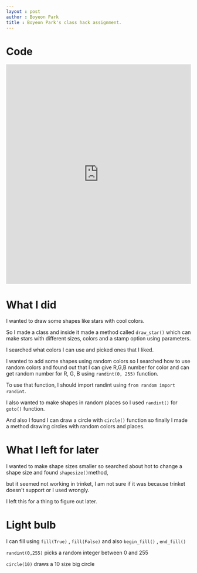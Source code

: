 ```yaml
---
layout : post
author : Boyeon Park
title : Boyeon Park's class hack assignment.
---
```



# Code

<iframe src="https://trinket.io/embed/python/2c33cbd350" width="100%" height="600" frameborder="0" marginwidth="0" marginheight="0" allowfullscreen></iframe>

# What I did

I wanted to draw some shapes like stars with cool colors.

So I made a class and inside it made a method called `draw_star()` which can make stars with different sizes, colors and a stamp option using parameters.

I searched what colors I can use and picked ones that I liked.

I wanted to add some shapes using random colors so I searched how to use random colors and found out that I can give R,G,B number for color and can get random number for R, G, B using `randint(0, 255)` function.

To use that function, I should import randint using `from random import randint`. 

I also wanted to make shapes in random places so I used `randint()` for `goto()` function.

And also I found I can draw a circle with `circle()` function so finally I made a method drawing circles with random colors and places. 


# What I left for later
I wanted to make shape sizes smaller so searched about hot to change a shape size and found `shapesize()`method, 

but it seemed not working in trinket, I am not sure if it was because trinket doesn't support or I used wrongly.

I left this for a thing to figure out later. 

# Light bulb

I can fill using `fill(True)` , `fill(False)`  and also `begin_fill()` , `end_fill()`

`randint(0,255)` picks a random integer between 0 and 255

`circle(10)` draws a 10 size big circle

